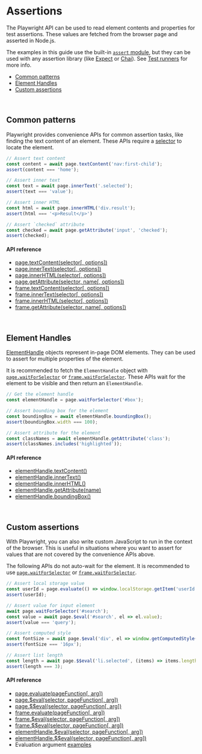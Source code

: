 # Assertions

The Playwright API can be used to read element contents and properties for test assertions. These values are fetched from the browser page and asserted in
Node.js.

The examples in this guide use the built-in [`assert` module](https://nodejs.org/api/assert.html), but they can be used with any assertion library (like [Expect](https://www.npmjs.com/package/expect) or [Chai](https://www.npmjs.com/package/chai)). See [Test runners](test-runners.md) for more info.

<!-- GEN:toc-top-level -->
- [Common patterns](#common-patterns)
- [Element Handles](#element-handles)
- [Custom assertions](#custom-assertions)
<!-- GEN:stop -->

<br/>

## Common patterns

Playwright provides convenience APIs for common assertion tasks, like finding the
text content of an element. These APIs require a [selector](selectors.md) to locate
the element.

```js
// Assert text content
const content = await page.textContent('nav:first-child');
assert(content === 'home');

// Assert inner text
const text = await page.innerText('.selected');
assert(text === 'value');

// Assert inner HTML
const html = await page.innerHTML('div.result');
assert(html === '<p>Result</p>')

// Assert `checked` attribute
const checked = await page.getAttribute('input', 'checked');
assert(checked);
```

#### API reference

- [page.textContent(selector[, options])](api.md#pagetextcontentselector-options)
- [page.innerText(selector[, options])](api.md#pageinnertextselector-options)
- [page.innerHTML(selector[, options])](api.md#pageinnerhtmlselector-options)
- [page.getAttribute(selector, name[, options])](api.md#pagegetattributeselector-name-options)
- [frame.textContent(selector[, options])](api.md#frametextcontentselector-options)
- [frame.innerText(selector[, options])](api.md#frameinnertextselector-options)
- [frame.innerHTML(selector[, options])](api.md#frameinnerhtmlselector-options)
- [frame.getAttribute(selector, name[, options])](api.md#framegetattributeselector-name-options)

<br/>

## Element Handles

[ElementHandle](api.md#class-elementhandle) objects represent in-page DOM
elements. They can be used to assert for multiple properties of the element.

It is recommended to fetch the `ElementHandle` object with
[`page.waitForSelector`](api.md#pagewaitforselectorselector-options) or
[`frame.waitForSelector`](api.md#framewaitforselectorselector-options). These
APIs wait for the element to be visible and then return an `ElementHandle`.

```js
// Get the element handle
const elementHandle = page.waitForSelector('#box');

// Assert bounding box for the element
const boundingBox = await elementHandle.boundingBox();
assert(boundingBox.width === 100);

// Assert attribute for the element
const classNames = await elementHandle.getAttribute('class');
assert(classNames.includes('highlighted'));
```

#### API reference

- [elementHandle.textContent()](api.md#elementhandletextcontent)
- [elementHandle.innerText()](api.md#elementhandleinnertext)
- [elementHandle.innerHTML()](api.md#elementhandleinnerhtml)
- [elementHandle.getAttribute(name)](api.md#elementhandlegetattributename)
- [elementHandle.boundingBox()](api.md#elementhandleboundingbox)

<br/>

## Custom assertions

With Playwright, you can also write custom JavaScript to run in the context of
the browser. This is useful in situations where you want to assert for values
that are not covered by the convenience APIs above.

The following APIs do not auto-wait for the element. It is recommended to use
[`page.waitForSelector`](api.md#pagewaitforselectorselector-options) or
[`frame.waitForSelector`](api.md#framewaitforselectorselector-options).

```js
// Assert local storage value
const userId = page.evaluate(() => window.localStorage.getItem('userId'));
assert(userId);

// Assert value for input element
await page.waitForSelector('#search');
const value = await page.$eval('#search', el => el.value);
assert(value === 'query');

// Assert computed style
const fontSize = await page.$eval('div', el => window.getComputedStyle(el).fontSize);
assert(fontSize === '16px');

// Assert list length
const length = await page.$$eval('li.selected', (items) => items.length);
assert(length === 3);
```

#### API reference

- [page.evaluate(pageFunction[, arg])](api.md#pageevaluatepagefunction-arg)
- [page.$eval(selector, pageFunction[, arg])](api.md#pageevalselector-pagefunction-arg)
- [page.$$eval(selector, pageFunction[, arg])](api.md#pageevalselector-pagefunction-arg-1)
- [frame.evaluate(pageFunction[, arg])](api.md#frameevaluatepagefunction-arg)
- [frame.$eval(selector, pageFunction[, arg])](api.md#frameevalselector-pagefunction-arg)
- [frame.$$eval(selector, pageFunction[, arg])](api.md#frameevalselector-pagefunction-arg-1)
- [elementHandle.$eval(selector, pageFunction[, arg])](api.md#elementhandleevalselector-pagefunction-arg)
- [elementHandle.$$eval(selector, pageFunction[, arg])](api.md#elementhandleevalselector-pagefunction-arg-1)
- Evaluation argument [examples](api.md#evaluationargument)
